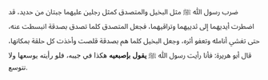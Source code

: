 ضرب رسول ﷲ ﷺ مثل البخيل والمتصدق كمثل رجلين عليهما جبتان من حديد، قد اضطرت أيديهما إلى ثدييهما وتراقيهما، فجعل المتصدق كلما تصدق بصدقة انبسطت عنه، حتى تغشي أنامله وتعفو أثره، وجعل البخيل كلما هم بصدقة قلصت وأخذت كل حلقة بمكانها، قال أبو هريرة: فأنا رأيت رسول ﷲ ﷺ **يقول** **بإصبعيه** هكذا في جيبه، فلو رأيته يوسعها ولا تتوسع.